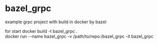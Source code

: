 # bazel_grpc
example grpc project with build in docker by bazel

for start
docker build -t bazel_grpc . \
docker run --name bazel_grpc -v /path/to/repo:/bazel_grpc -it bazel_grpc
